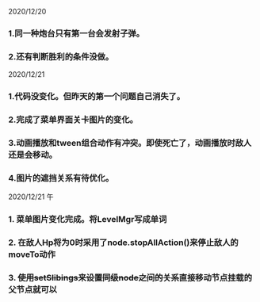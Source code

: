 2020/12/20
### 1.同一种炮台只有第一台会发射子弹。
### 2.还有判断胜利的条件没做。

2020/12/21
### 1.代码没变化。但昨天的第一个问题自己消失了。
### 2.完成了菜单界面关卡图片的变化。
### 3.动画播放和tween组合动作有冲突。即使死亡了，动画播放时敌人还是会移动。
### 4.图片的遮挡关系有待优化。

2020/12/21 午
### 1. 菜单图片变化完成。将LevelMgr写成单词
### 2. 在敌人Hp将为0时采用了node.stopAllAction()来停止敌人的moveTo动作
### 3. ~~使用setSlibings来设置同级node之间的关系~~直接移动节点挂载的父节点就可以